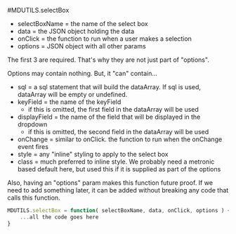 #MDUTILS.selectBox

- selectBoxName = the name of the select box
- data = the JSON object holding the data
- onClick = the function to run when a user makes a selection
- options = JSON object with all other params

The first 3 are required.  That's why they are not just part of "options".

Options may contain nothing.  But, it "can" contain...

- sql = a sql statement that will build the dataArray.  If sql is used, dataArray will be empty or undefined.
- keyField = the name of the keyField
    - if this is omitted, the first field in the dataArray will be used
- displayField = the name of the field that will be displayed in the dropdown
    - if this is omitted, the second field in the dataArray will be used
- onChange = similar to onClick.  the function to run when the onChange event fires
- style = any "inline" styling to apply to the select box
- class = much preferred to inline style.  We probably need a metronic based default here, but used this if it is supplied as part of the options

Also, having an "options" param makes this function future proof.  If we need to add something later, it can be added without breaking any code that calls this function.
```js
MDUTILS.selectBox = function( selectBoxName, data, onClick, options ) {
    ...all the code goes here
}
```
